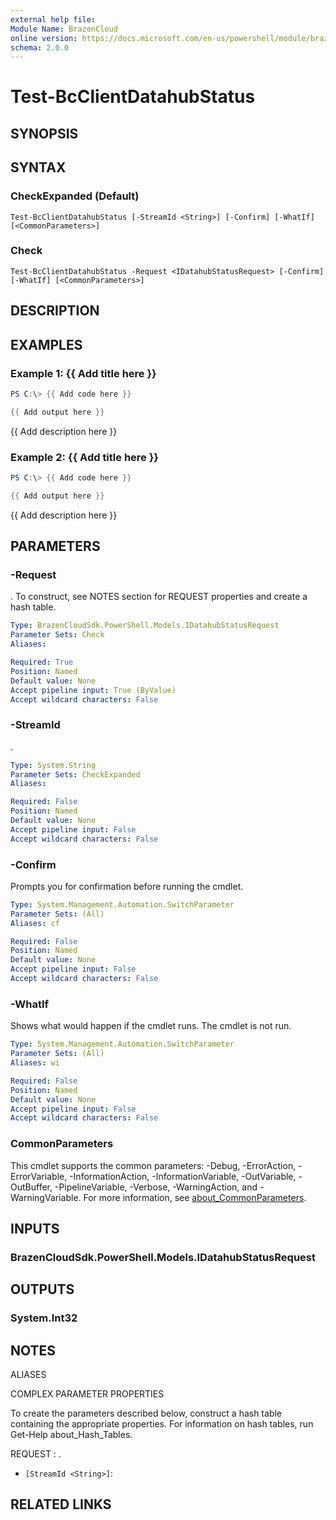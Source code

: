 ```yaml
---
external help file:
Module Name: BrazenCloud
online version: https://docs.microsoft.com/en-us/powershell/module/brazencloud/test-bcclientdatahubstatus
schema: 2.0.0
---
```


# Test-BcClientDatahubStatus

## SYNOPSIS


## SYNTAX

### CheckExpanded (Default)
```
Test-BcClientDatahubStatus [-StreamId <String>] [-Confirm] [-WhatIf] [<CommonParameters>]
```

### Check
```
Test-BcClientDatahubStatus -Request <IDatahubStatusRequest> [-Confirm] [-WhatIf] [<CommonParameters>]
```

## DESCRIPTION


## EXAMPLES

### Example 1: {{ Add title here }}
```powershell
PS C:\> {{ Add code here }}

{{ Add output here }}
```

{{ Add description here }}

### Example 2: {{ Add title here }}
```powershell
PS C:\> {{ Add code here }}

{{ Add output here }}
```

{{ Add description here }}

## PARAMETERS

### -Request
.
To construct, see NOTES section for REQUEST properties and create a hash table.

```yaml
Type: BrazenCloudSdk.PowerShell.Models.IDatahubStatusRequest
Parameter Sets: Check
Aliases:

Required: True
Position: Named
Default value: None
Accept pipeline input: True (ByValue)
Accept wildcard characters: False
```

### -StreamId
.

```yaml
Type: System.String
Parameter Sets: CheckExpanded
Aliases:

Required: False
Position: Named
Default value: None
Accept pipeline input: False
Accept wildcard characters: False
```

### -Confirm
Prompts you for confirmation before running the cmdlet.

```yaml
Type: System.Management.Automation.SwitchParameter
Parameter Sets: (All)
Aliases: cf

Required: False
Position: Named
Default value: None
Accept pipeline input: False
Accept wildcard characters: False
```

### -WhatIf
Shows what would happen if the cmdlet runs.
The cmdlet is not run.

```yaml
Type: System.Management.Automation.SwitchParameter
Parameter Sets: (All)
Aliases: wi

Required: False
Position: Named
Default value: None
Accept pipeline input: False
Accept wildcard characters: False
```

### CommonParameters
This cmdlet supports the common parameters: -Debug, -ErrorAction, -ErrorVariable, -InformationAction, -InformationVariable, -OutVariable, -OutBuffer, -PipelineVariable, -Verbose, -WarningAction, and -WarningVariable. For more information, see [about_CommonParameters](http://go.microsoft.com/fwlink/?LinkID=113216).

## INPUTS

### BrazenCloudSdk.PowerShell.Models.IDatahubStatusRequest

## OUTPUTS

### System.Int32

## NOTES

ALIASES

COMPLEX PARAMETER PROPERTIES

To create the parameters described below, construct a hash table containing the appropriate properties. For information on hash tables, run Get-Help about_Hash_Tables.


REQUEST <IDatahubStatusRequest>: .
  - `[StreamId <String>]`: 

## RELATED LINKS

